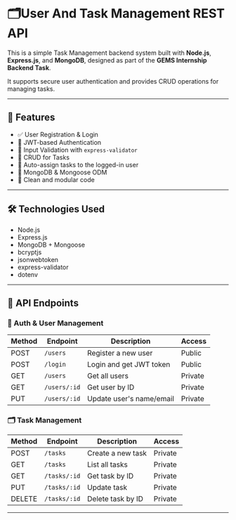 # 🗂️User And Task Management REST API

This is a simple Task Management backend system built with **Node.js**, **Express.js**, and **MongoDB**, designed as part of the **GEMS Internship Backend Task**.

It supports secure user authentication and provides CRUD operations for managing tasks.

---

## 🚀 Features

- ✅ User Registration & Login
- 🔐 JWT-based Authentication
- 🔎 Input Validation with `express-validator`
- 🧾 CRUD for Tasks
- 🔄 Auto-assign tasks to the logged-in user
- 🧠 MongoDB & Mongoose ODM
- 🧼 Clean and modular code

---

## 🛠️ Technologies Used

- Node.js
- Express.js
- MongoDB + Mongoose
- bcryptjs
- jsonwebtoken
- express-validator
- dotenv




---

## 🧪 API Endpoints

### 🔐 Auth & User Management

| Method | Endpoint         | Description               | Access |
|--------|------------------|---------------------------|--------|
| POST   | `/users`     | Register a new user       | Public |
| POST   | `/login`     | Login and get JWT token   | Public |
| GET    | `/users`     | Get all users             | Private |
| GET    | `/users/:id` | Get user by ID            | Private |
| PUT    | `/users/:id` | Update user's name/email  | Private |

### 🗂️ Task Management

| Method | Endpoint           | Description                    | Access |
|--------|--------------------|--------------------------------|--------|
| POST   | `/tasks`       | Create a new task              | Private |
| GET    | `/tasks`       | List all tasks                 | Private |
| GET    | `/tasks/:id`   | Get task by ID                 | Private |
| PUT    | `/tasks/:id`   | Update task                    | Private |
| DELETE | `/tasks/:id`   | Delete task by ID              | Private |

---





